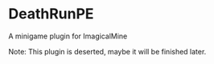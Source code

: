 # DeathRunPE
A minigame plugin for ImagicalMine

Note: This plugin is deserted, maybe it will be finished later.
